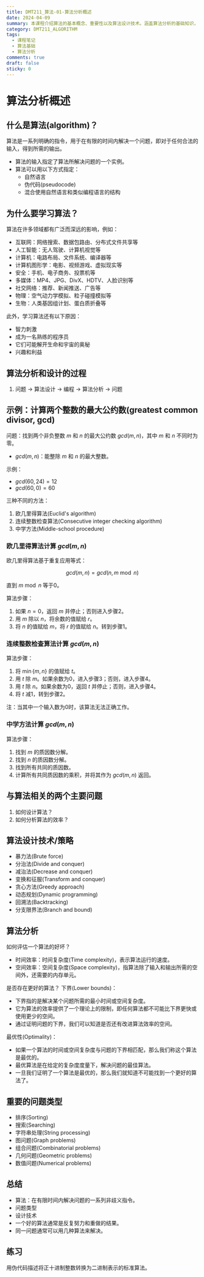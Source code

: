 ```yaml
---
title: DMT211_算法-01-算法分析概述
date: 2024-04-09
summary: 本课程介绍算法的基本概念、重要性以及算法设计技术。涵盖算法分析的基础知识，包括时间效率、空间效率、最优性等核心概念，以及常见的问题类型如排序、搜索、字符串处理等。
category: DMT211_ALGORITHM
tags:
  - 课程笔记
  - 算法基础
  - 算法分析
comments: true
draft: false
sticky: 0
---
```

# 算法分析概述

## 什么是算法(algorithm)？

算法是一系列明确的指令，用于在有限的时间内解决一个问题，即对于任何合法的输入，得到所需的输出。
- 算法的输入指定了算法所解决问题的一个实例。
- 算法可以用以下方式指定：
  - 自然语言
  - 伪代码(pseudocode)
  - 混合使用自然语言和类似编程语言的结构

## 为什么要学习算法？

算法在许多领域都有广泛而深远的影响，例如：

- 互联网：网络搜索、数据包路由、分布式文件共享等
- 人工智能：无人驾驶、计算机视觉等
- 计算机：电路布局、文件系统、编译器等
- 计算机图形学：电影、视频游戏、虚拟现实等
- 安全：手机、电子商务、投票机等
- 多媒体：MP4、JPG、DivX、HDTV、人脸识别等
- 社交网络：推荐、新闻推送、广告等
- 物理：空气动力学模拟、粒子碰撞模拟等
- 生物：人类基因组计划、蛋白质折叠等

此外，学习算法还有以下原因：

- 智力刺激
- 成为一名熟练的程序员
- 它们可能解开生命和宇宙的奥秘
- 兴趣和利益

## 算法分析和设计的过程

1. 问题 -> 算法设计 -> 编程 -> 算法分析 -> 问题

## 示例：计算两个整数的最大公约数(greatest common divisor, gcd)

问题：找到两个非负整数 $m$ 和 $n$ 的最大公约数 $gcd(m,n)$，其中 $m$ 和 $n$ 不同时为零。

- $gcd(m,n)$：能整除 $m$ 和 $n$ 的最大整数。

示例：
- $gcd(60,24) = 12$
- $gcd(60,0) = 60$

三种不同的方法：
1. 欧几里得算法(Euclid's algorithm)
2. 连续整数检查算法(Consecutive integer checking algorithm)
3. 中学方法(Middle-school procedure)

### 欧几里得算法计算 $gcd(m,n)$

欧几里得算法基于重复应用等式：

$$
gcd(m,n) = gcd(n, m \bmod n)
$$

直到 $m \bmod n$ 等于0。

算法步骤：
1. 如果 $n=0$，返回 $m$ 并停止；否则进入步骤2。
2. 用 $m$ 除以 $n$，将余数的值赋给 $r$。
3. 将 $n$ 的值赋给 $m$，将 $r$ 的值赋给 $n$。转到步骤1。

### 连续整数检查算法计算 $gcd(m,n)$

算法步骤：
1. 将 $\min\{m,n\}$ 的值赋给 $t$。
2. 用 $t$ 除 $m$。如果余数为0，进入步骤3；否则，进入步骤4。
3. 用 $t$ 除 $n$。如果余数为0，返回 $t$ 并停止；否则，进入步骤4。
4. 将 $t$ 减1，转到步骤2。

注：当其中一个输入数为0时，该算法无法正确工作。

### 中学方法计算 $gcd(m,n)$

算法步骤：
1. 找到 $m$ 的质因数分解。
2. 找到 $n$ 的质因数分解。
3. 找到所有共同的质因数。
4. 计算所有共同质因数的乘积，并将其作为 $gcd(m,n)$ 返回。

## 与算法相关的两个主要问题

1. 如何设计算法？
2. 如何分析算法的效率？

## 算法设计技术/策略

- 暴力法(Brute force)
- 分治法(Divide and conquer)
- 减治法(Decrease and conquer)
- 变换和征服(Transform and conquer)
- 贪心方法(Greedy approach)
- 动态规划(Dynamic programming)
- 回溯法(Backtracking)
- 分支限界法(Branch and bound)

## 算法分析

如何评估一个算法的好坏？
- 时间效率：时间复杂度(Time complexity)，表示算法运行的速度。
- 空间效率：空间复杂度(Space complexity)，指算法除了输入和输出所需的空间外，还需要的内存单元。

是否存在更好的算法？
下界(Lower bounds)：
- 下界指的是解决某个问题所需的最小时间或空间复杂度。
- 它为算法的效率提供了一个理论上的限制，即任何算法都不可能比下界更快或使用更少的空间。
- 通过证明问题的下界，我们可以知道是否还有改进算法效率的空间。

最优性(Optimality)：
- 如果一个算法的时间或空间复杂度与问题的下界相匹配，那么我们称这个算法是最优的。
- 最优算法是在给定的复杂度度量下，解决问题的最佳算法。
- 一旦我们证明了一个算法是最优的，那么我们就知道不可能找到一个更好的算法了。

## 重要的问题类型

- 排序(Sorting)
- 搜索(Searching)
- 字符串处理(String processing)
- 图问题(Graph problems)
- 组合问题(Combinatorial problems)
- 几何问题(Geometric problems)
- 数值问题(Numerical problems)

## 总结

- 算法：在有限时间内解决问题的一系列非歧义指令。
- 问题类型
- 设计技术
- 一个好的算法通常是反复努力和重做的结果。
- 同一问题通常可以用几种算法来解决。

## 练习

用伪代码描述将正十进制整数转换为二进制表示的标准算法。